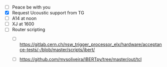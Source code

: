 - [ ] Peace be with you
- [x] Request Ucoustic support from TG
- [ ] A14 at noon
- [ ] XJ at 1600
- [ ] Router scripting
  - [ ] https://gitlab.cern.ch/nsw_trigger_processor_elx/hardware/acceptance-tests/-/blob/master/scripts/ibert/
  - [ ] https://github.com/mvsoliveira/IBERTpy/tree/master/out/tcl
  
